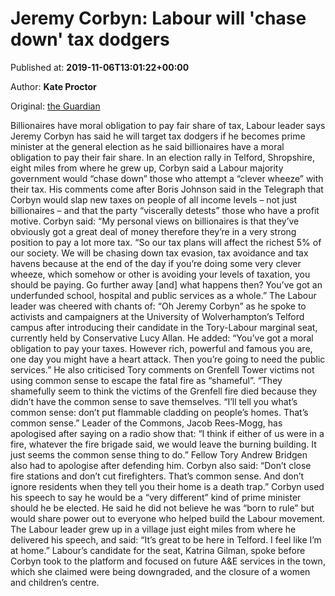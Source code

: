 
# Jeremy Corbyn: Labour will 'chase down' tax dodgers

Published at: **2019-11-06T13:01:22+00:00**

Author: **Kate Proctor**

Original: [the Guardian](https://www.theguardian.com/politics/2019/nov/06/jeremy-corbyn-labour-will-chase-down-tax-dodgers)

Billionaires have moral obligation to pay fair share of tax, Labour leader says
Jeremy Corbyn has said he will target tax dodgers if he becomes prime minister at the general election as he said billionaires have a moral obligation to pay their fair share.
In an election rally in Telford, Shropshire, eight miles from where he grew up, Corbyn said a Labour majority government would “chase down” those who attempt a “clever wheeze” with their tax.
His comments come after Boris Johnson said in the Telegraph that Corbyn would slap new taxes on people of all income levels – not just billionaires – and that the party “viscerally detests” those who have a profit motive.
Corbyn said: “My personal views on billionaires is that they’ve obviously got a great deal of money therefore they’re in a very strong position to pay a lot more tax.
“So our tax plans will affect the richest 5% of our society. We will be chasing down tax evasion, tax avoidance and tax havens because at the end of the day if you’re doing some very clever wheeze, which somehow or other is avoiding your levels of taxation, you should be paying. Go further away [and] what happens then? You’ve got an underfunded school, hospital and public services as a whole.”
The Labour leader was cheered with chants of: “Oh Jeremy Corbyn” as he spoke to activists and campaigners at the University of Wolverhampton’s Telford campus after introducing their candidate in the Tory-Labour marginal seat, currently held by Conservative Lucy Allan.
He added: “You’ve got a moral obligation to pay your taxes. However rich, powerful and famous you are, one day you might have a heart attack. Then you’re going to need the public services.”
He also criticised Tory comments on Grenfell Tower victims not using common sense to escape the fatal fire as “shameful”.
“They shamefully seem to think the victims of the Grenfell fire died because they didn’t have the common sense to save themselves.
“I’ll tell you what’s common sense: don’t put flammable cladding on people’s homes. That’s common sense.”
Leader of the Commons, Jacob Rees-Mogg, has apologised after saying on a radio show that: “I think if either of us were in a fire, whatever the fire brigade said, we would leave the burning building. It just seems the common sense thing to do.”
Fellow Tory Andrew Bridgen also had to apologise after defending him.
Corbyn also said: “Don’t close fire stations and don’t cut firefighters. That’s common sense. And don’t ignore residents when they tell you their home is a death trap.”
Corbyn used his speech to say he would be a “very different” kind of prime minister should he be elected.
He said he did not believe he was “born to rule” but would share power out to everyone who helped build the Labour movement.
The Labour leader grew up in a village just eight miles from where he delivered his speech, and said: “It’s great to be here in Telford. I feel like I’m at home.”
Labour’s candidate for the seat, Katrina Gilman, spoke before Corbyn took to the platform and focused on future A&E services in the town, which she claimed were being downgraded, and the closure of a women and children’s centre.
